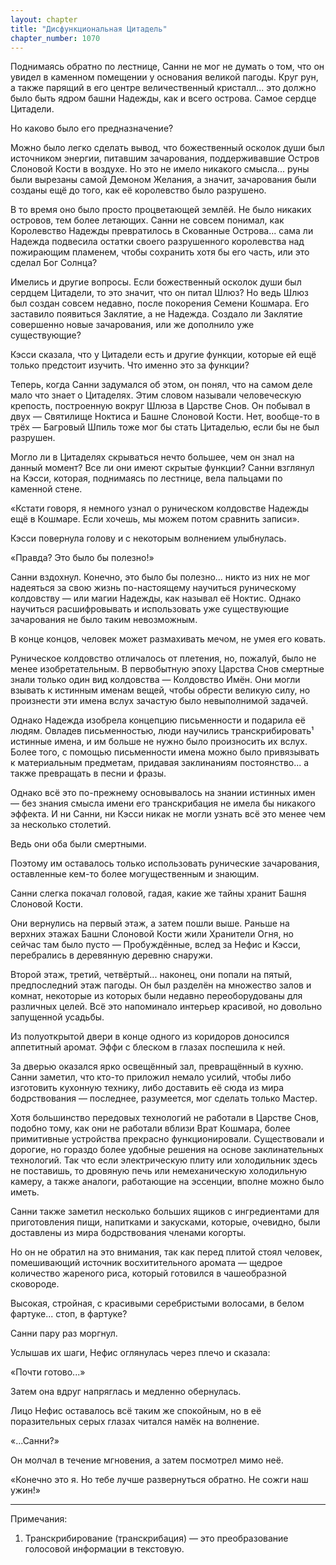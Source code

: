 ```yaml
---
layout: chapter
title: "Дисфункциональная Цитадель"
chapter_number: 1070
---
```


Поднимаясь обратно по лестнице, Санни не мог не думать о том, что он увидел в каменном помещении у основания великой пагоды. Круг рун, а также парящий в его центре величественный кристалл... это должно было быть ядром башни Надежды, как и всего острова. Самое сердце Цитадели.

Но каково было его предназначение?

Можно было легко сделать вывод, что божественный осколок души был источником энергии, питавшим зачарования, поддерживавшие Остров Слоновой Кости в воздухе. Но это не имело никакого смысла... руны были вырезаны самой Демоном Желания, а значит, зачарования были созданы ещё до того, как её королевство было разрушено.

В то время оно было просто процветающей землёй. Не было никаких островов, тем более летающих. Санни не совсем понимал, как Королевство Надежды превратилось в Скованные Острова... сама ли Надежда подвесила остатки своего разрушенного королевства над пожирающим пламенем, чтобы сохранить хотя бы его часть, или это сделал Бог Солнца?

Имелись и другие вопросы. Если божественный осколок души был сердцем Цитадели, то это значит, что он питал Шлюз? Но ведь Шлюз был создан совсем недавно, после покорения Семени Кошмара. Его заставило появиться Заклятие, а не Надежда. Создало ли Заклятие совершенно новые зачарования, или же дополнило уже существующие?

Кэсси сказала, что у Цитадели есть и другие функции, которые ей ещё только предстоит изучить. Что именно это за функции?

Теперь, когда Санни задумался об этом, он понял, что на самом деле мало что знает о Цитаделях. Этим словом называли человеческую крепость, построенную вокруг Шлюза в Царстве Снов. Он побывал в двух — Святилище Ноктиса и Башне Слоновой Кости. Нет, вообще-то в трёх — Багровый Шпиль тоже мог бы стать Цитаделью, если бы не был разрушен.

Могло ли в Цитаделях скрываться нечто большее, чем он знал на данный момент? Все ли они имеют скрытые функции? Санни взглянул на Кэсси, которая, поднимаясь по лестнице, вела пальцами по каменной стене.

«Кстати говоря, я немного узнал о руническом колдовстве Надежды ещё в Кошмаре. Если хочешь, мы можем потом сравнить записи».

Кэсси повернула голову и с некоторым волнением улыбнулась.

«Правда? Это было бы полезно!»

Санни вздохнул. Конечно, это было бы полезно... никто из них не мог надеяться за свою жизнь по-настоящему научиться руническому колдовству — или магии Надежды, как называл её Ноктис. Однако научиться расшифровывать и использовать уже существующие зачарования не было таким невозможным.

В конце концов, человек может размахивать мечом, не умея его ковать.

Руническое колдовство отличалось от плетения, но, пожалуй, было не менее изобретательным. В первобытную эпоху Царства Снов смертные знали только один вид колдовства — Колдовство Имён. Они могли взывать к истинным именам вещей, чтобы обрести великую силу, но произнести эти имена вслух зачастую было невыполнимой задачей.

Однако Надежда изобрела концепцию письменности и подарила её людям. Овладев письменностью, люди научились транскрибировать¹ истинные имена, и им больше не нужно было произносить их вслух. Более того, с помощью письменности имена можно было привязывать к материальным предметам, придавая заклинаниям постоянство... а также превращать в песни и фразы.

Однако всё это по-прежнему основывалось на знании истинных имен — без знания смысла имени его транскрибация не имела бы никакого эффекта. И ни Санни, ни Кэсси никак не могли узнать всё это менее чем за несколько столетий.

Ведь они оба были смертными.

Поэтому им оставалось только использовать рунические зачарования, оставленные кем-то более могущественным и знающим.

Санни слегка покачал головой, гадая, какие же тайны хранит Башня Слоновой Кости.

Они вернулись на первый этаж, а затем пошли выше. Раньше на верхних этажах Башни Слоновой Кости жили Хранители Огня, но сейчас там было пусто — Пробуждённые, вслед за Нефис и Кэсси, перебрались в деревянную деревню снаружи.

Второй этаж, третий, четвёртый... наконец, они попали на пятый, предпоследний этаж пагоды. Он был разделён на множество залов и комнат, некоторые из которых были недавно переоборудованы для различных целей. Всё это напоминало интерьер красивой, но довольно запущенной усадьбы.

Из полуоткрытой двери в конце одного из коридоров доносился аппетитный аромат. Эффи с блеском в глазах поспешила к ней.

За дверью оказался ярко освещённый зал, превращённый в кухню. Санни заметил, что кто-то приложил немало усилий, чтобы либо изготовить кухонную технику, либо доставить её сюда из мира бодрствования — последнее, разумеется, мог сделать только Мастер.

Хотя большинство передовых технологий не работали в Царстве Снов, подобно тому, как они не работали вблизи Врат Кошмара, более примитивные устройства прекрасно функционировали. Существовали и дорогие, но гораздо более удобные решения на основе заклинательных технологий. Так что если электрическую плиту или холодильник здесь не поставишь, то дровяную печь или немеханическую холодильную камеру, а также аналоги, работающие на эссенции, вполне можно было иметь.

Санни также заметил несколько больших ящиков с ингредиентами для приготовления пищи, напитками и закусками, которые, очевидно, были доставлены из мира бодрствования членами когорты.

Но он не обратил на это внимания, так как перед плитой стоял человек, помешивающий источник восхитительного аромата — щедрое количество жареного риса, который готовился в чашеобразной сковороде.

Высокая, стройная, с красивыми серебристыми волосами, в белом фартуке... стоп, в фартуке?

Санни пару раз моргнул.

Услышав их шаги, Нефис оглянулась через плечо и сказала:

«Почти готово...»

Затем она вдруг напряглась и медленно обернулась.

Лицо Нефис оставалось всё таким же спокойным, но в её поразительных серых глазах читался намёк на волнение.

«...Санни?»

Он молчал в течение мгновения, а затем посмотрел мимо неё.

«Конечно это я. Но тебе лучше развернуться обратно. Не сожги наш ужин!»

***

Примечания:

1. Транскрибирование (транскрибация) — это преобразование голосовой информации в текстовую.